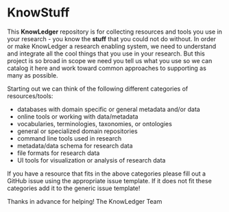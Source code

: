 # KnowStuff
This **KnowLedger** repository is for collecting resources and tools you use in your research - you know the **stuff** 
that you could not do without.  In order or make KnowLedger a research enabling system, we need to understand and 
integrate all the cool things that you use in your research.  But this project is so broad in scope we need you tell 
us what you use so we can catalog it here and work toward common approaches to supporting as many as possible.

Starting out we can think of the following different categories of resources/tools:
- databases with domain specific or general metadata and/or data
- online tools or working with data/metadata
- vocabularies, terminologies, taxonomies, or ontologies
- general or specialized domain repositories
- command line tools used in research
- metadata/data schema for research data
- file formats for research data
- UI tools for visualization or analysis of research data

If you have a resource that fits in the above categories please fill out a GitHub issue using the appropriate issue
template.  If it does not fit these categories add it to the generic issue template!

Thanks in advance for helping!
The KnowLedger Team